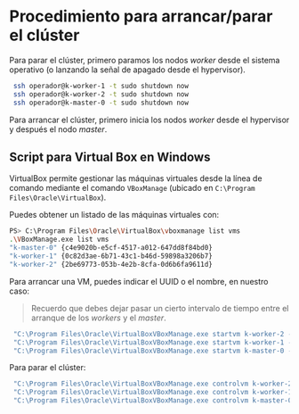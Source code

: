 # Procedimiento para arrancar/parar el clúster

Para parar el clúster, primero paramos los nodos *worker* desde el sistema operativo (o lanzando la señal de apagado desde el hypervisor).

```bash
 ssh operador@k-worker-1 -t sudo shutdown now
 ssh operador@k-worker-2 -t sudo shutdown now
 ssh operador@k-master-0 -t sudo shutdown now
```

Para arrancar el clúster, primero inicia los nodos *worker* desde el hypervisor y después el nodo *master*.

## Script para Virtual Box en Windows

VirtualBox permite gestionar las máquinas virtuales desde la línea de comando mediante el comando `VBoxManage` (ubicado en `C:\Program Files\Oracle\VirtualBox`).

Puedes obtener un listado de las máquinas virtuales con:

```bash
PS> C:\Program Files\Oracle\VirtualBox\vboxmanage list vms
.\VBoxManage.exe list vms
"k-master-0" {c4e9020b-e5cf-4517-a012-647dd8f84bd0}
"k-worker-1" {0c82d3ae-6b71-43c1-b46d-59898a3206b7}
"k-worker-2" {2be69773-053b-4e2b-8cfa-0d6b6fa9611d}
```

Para arrancar una VM, puedes indicar el UUID o el nombre, en nuestro caso:

> Recuerdo que debes dejar pasar un cierto intervalo de tiempo entre el arranque de los *workers* y el *master*.

```bash
 "C:\Program Files\Oracle\VirtualBoxVBoxManage.exe startvm k-worker-2 --type headless"
 "C:\Program Files\Oracle\VirtualBoxVBoxManage.exe startvm k-worker-1 --type headless"
 "C:\Program Files\Oracle\VirtualBoxVBoxManage.exe startvm k-master-0 --type headless"
```

Para parar el clúster:

```bash
 "C:\Program Files\Oracle\VirtualBoxVBoxManage.exe controlvm k-worker-2 acpipowerbutton"
 "C:\Program Files\Oracle\VirtualBoxVBoxManage.exe controlvm k-worker-1 acpipowerbutton"
 "C:\Program Files\Oracle\VirtualBoxVBoxManage.exe controlvm k-master-0 acpipowerbutton"
```
